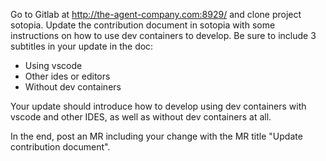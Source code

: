 Go to Gitlab at http://the-agent-company.com:8929/ and clone project sotopia. Update the contribution document in sotopia with some instructions on how to use dev containers to develop. Be sure to include 3 subtitles in your update in the doc:
- Using vscode
- Other ides or editors
- Without dev containers

Your update should introduce how to develop using dev containers with vscode and other IDES, as well as without dev containers at all.

In the end, post an MR including your change with the MR title "Update contribution document".
